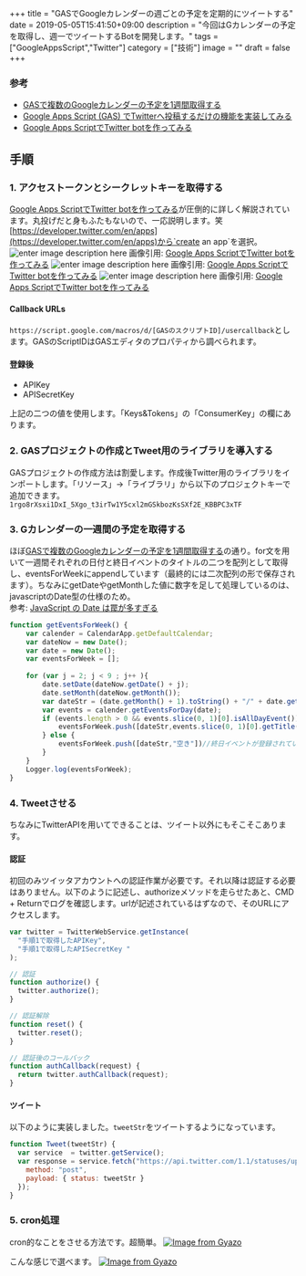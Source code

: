 +++
title = "GASでGoogleカレンダーの週ごとの予定を定期的にツイートする"
date = 2019-05-05T15:41:50+09:00
description = "今回はGカレンダーの予定を取得し、週一でツイートするBotを開発します。"
tags = ["GoogleAppsScript","Twitter"]
category = ["技術"]
image = ""
draft = false
+++
### 参考
- [GASで複数のGoogleカレンダーの予定を1週間取得する](https://cyuraharuto.com/gas-googlecalender-week-get/)
- [Google Apps Script (GAS) でTwitterへ投稿するだけの機能を実装してみる](https://qiita.com/akkey2475/items/ad190a507b4a7b7dc17c)
- [ Google Apps ScriptでTwitter botを作ってみる](https://www.npca.jp/magazine/2019/sashiming.html)

## 手順
### 1. アクセストークンとシークレットキーを取得する
[ Google Apps ScriptでTwitter botを作ってみる](https://www.npca.jp/magazine/2019/sashiming.html)が圧倒的に詳しく解説されています。丸投げだと身もふたもないので、一応説明します。笑
[https://developer.twitter.com/en/apps](https://developer.twitter.com/en/apps)から`create an app`を選択。
![enter image description here](https://www.npca.jp/magazine/2019/images/sashiming/17.png)
画像引用: [ Google Apps ScriptでTwitter botを作ってみる](https://www.npca.jp/magazine/2019/sashiming.html)
![enter image description here](https://www.npca.jp/magazine/2019/images/sashiming/18.png)
画像引用: [ Google Apps ScriptでTwitter botを作ってみる](https://www.npca.jp/magazine/2019/sashiming.html)
![enter image description here](https://www.npca.jp/magazine/2019/images/sashiming/19.png)
画像引用: [ Google Apps ScriptでTwitter botを作ってみる](https://www.npca.jp/magazine/2019/sashiming.html)

#### Callback URLs
`https://script.google.com/macros/d/[GASのスクリプトID]/usercallback`とします。GASのScriptIDはGASエディタのプロパティから調べられます。

#### 登録後
- APIKey
- APISecretKey

上記の二つの値を使用します。「Keys&Tokens」の「ConsumerKey」の欄にあります。

### 2. GASプロジェクトの作成とTweet用のライブラリを導入する
GASプロジェクトの作成方法は割愛します。作成後Twitter用のライブラリをインポートします。「リソース」→「ライブラリ」から以下のプロジェクトキーで追加できます。  
`1rgo8rXsxi1DxI_5Xgo_t3irTw1Y5cxl2mGSkbozKsSXf2E_KBBPC3xTF`

### 3. Gカレンダーの一週間の予定を取得する
ほぼ[GASで複数のGoogleカレンダーの予定を1週間取得する](https://cyuraharuto.com/gas-googlecalender-week-get/)の通り。for文を用いて一週間それぞれの日付と終日イベントのタイトルの二つを配列として取得し、eventsForWeekにappendしています（最終的には二次配列の形で保存されます）。ちなみにgetDateやgetMonthした値に数字を足して処理しているのは、javascriptのDate型の仕様のため。  
参考: [JavaScript の Date は罠が多すぎる](https://qiita.com/labocho/items/5fbaa0491b67221419b4)

```javascript
function getEventsForWeek() {
    var calender = CalendarApp.getDefaultCalendar;
    var dateNow = new Date();
    var date = new Date();
    var eventsForWeek = [];
    
    for (var j = 2; j < 9 ; j++ ){
        date.setDate(dateNow.getDate() + j);
        date.setMonth(dateNow.getMonth());
        var dateStr = (date.getMonth() + 1).toString() + "/" + date.getDate().toString()
        var events = calender.getEventsForDay(date);
        if (events.length > 0 && events.slice(0, 1)[0].isAllDayEvent()) {
            eventsForWeek.push([dateStr,events.slice(0, 1)[0].getTitle()])
        } else {
            eventsForWeek.push([dateStr,"空き"])//終日イベントが登録されていない時
        }
    }
    Logger.log(eventsForWeek);
}
```

### 4. Tweetさせる
ちなみにTwitterAPIを用いてできることは、ツイート以外にもそこそこあります。
#### 認証
初回のみツイッタアカウントへの認証作業が必要です。それ以降は認証する必要はありません。以下のように記述し、authorizeメソッドを走らせたあと、CMD + Returnでログを確認します。urlが記述されているはずなので、そのURLにアクセスします。
```javascript
var twitter = TwitterWebService.getInstance(
  "手順1で取得したAPIKey",
  "手順1で取得したAPISecretKey "
);

// 認証
function authorize() {
  twitter.authorize();
}

// 認証解除
function reset() {
  twitter.reset();
}

// 認証後のコールバック
function authCallback(request) {
  return twitter.authCallback(request);
}
```

#### ツイート
以下のように実装しました。`tweetStr`をツイートするようになっています。
```javascript
function Tweet(tweetStr) {
  var service  = twitter.getService();
  var response = service.fetch("https://api.twitter.com/1.1/statuses/update.json", {
    method: "post",
    payload: { status: tweetStr }
  });
}
```

### 5. cron処理
cron的なことをさせる方法です。超簡単。
[![Image from Gyazo](https://i.gyazo.com/8e18e415fda911d1f2df10548cd01549.png)](https://gyazo.com/8e18e415fda911d1f2df10548cd01549)

こんな感じで選べます。
[![Image from Gyazo](https://i.gyazo.com/1615b9141fa0d9ec65df41550855a737.png)](https://gyazo.com/1615b9141fa0d9ec65df41550855a737)
